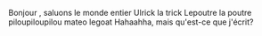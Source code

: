 Bonjour , saluons le monde entier
Ulrick la trick
Lepoutre la poutre
piloupiloupilou mateo legoat
Hahaahha, mais qu'est-ce que j'écrit?
